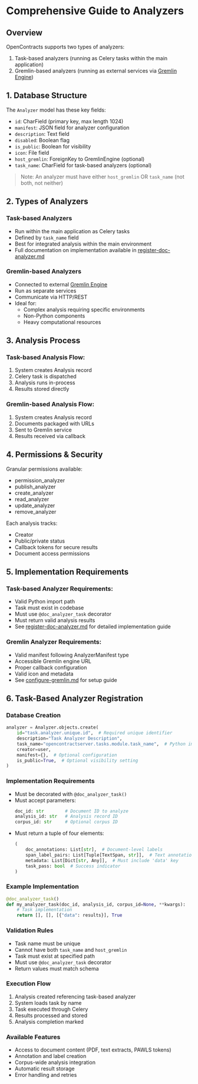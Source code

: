 # Comprehensive Guide to Analyzers

## Overview
OpenContracts supports two types of analyzers:
1. Task-based analyzers (running as Celery tasks within the main application)
2. Gremlin-based analyzers (running as external services via [Gremlin Engine](docs/configuration/configure-gremlin.md))

## 1. Database Structure
The `Analyzer` model has these key fields:
- `id`: CharField (primary key, max length 1024)
- `manifest`: JSON field for analyzer configuration
- `description`: Text field
- `disabled`: Boolean flag
- `is_public`: Boolean for visibility
- `icon`: File field
- `host_gremlin`: ForeignKey to GremlinEngine (optional)
- `task_name`: CharField for task-based analyzers (optional)

> Note: An analyzer must have either `host_gremlin` OR `task_name` (not both, not neither)

## 2. Types of Analyzers

### Task-based Analyzers
- Run within the main application as Celery tasks
- Defined by `task_name` field
- Best for integrated analysis within the main environment
- Full documentation on implementation available in [register-doc-analyzer.md](docs/walkthrough/advanced/register-doc-analyzer.md)

### Gremlin-based Analyzers
- Connected to external [Gremlin Engine](docs/configuration/configure-gremlin.md)
- Run as separate services
- Communicate via HTTP/REST
- Ideal for:
  - Complex analysis requiring specific environments
  - Non-Python components
  - Heavy computational resources

## 3. Analysis Process

### Task-based Analysis Flow:
1. System creates Analysis record
2. Celery task is dispatched
3. Analysis runs in-process
4. Results stored directly

### Gremlin-based Analysis Flow:
1. System creates Analysis record
2. Documents packaged with URLs
3. Sent to Gremlin service
4. Results received via callback

## 4. Permissions & Security
Granular permissions available:
- permission_analyzer
- publish_analyzer
- create_analyzer
- read_analyzer
- update_analyzer
- remove_analyzer

Each analysis tracks:
- Creator
- Public/private status
- Callback tokens for secure results
- Document access permissions

## 5. Implementation Requirements

### Task-based Analyzer Requirements:
- Valid Python import path
- Task must exist in codebase
- Must use `@doc_analyzer_task` decorator
- Must return valid analysis results
- See [register-doc-analyzer.md](docs/walkthrough/advanced/register-doc-analyzer.md) for detailed implementation guide

### Gremlin Analyzer Requirements:
- Valid manifest following AnalyzerManifest type
- Accessible Gremlin engine URL
- Proper callback configuration
- Valid icon and metadata
- See [configure-gremlin.md](docs/configuration/configure-gremlin.md) for setup guide

## 6. Task-Based Analyzer Registration

### Database Creation
```python
analyzer = Analyzer.objects.create(
    id="task.analyzer.unique.id",  # Required unique identifier
    description="Task Analyzer Description",
    task_name="opencontractserver.tasks.module.task_name",  # Python import path
    creator=user,
    manifest={},  # Optional configuration
    is_public=True,  # Optional visibility setting
)
```

### Implementation Requirements
- Must be decorated with `@doc_analyzer_task()`
- Must accept parameters:
  ```python
  doc_id: str        # Document ID to analyze
  analysis_id: str   # Analysis record ID
  corpus_id: str     # Optional corpus ID
  ```
- Must return a tuple of four elements:
  ```python
  (
      doc_annotations: List[str],  # Document-level labels
      span_label_pairs: List[Tuple[TextSpan, str]],  # Text annotations with labels
      metadata: List[Dict[str, Any]],  # Must include 'data' key
      task_pass: bool  # Success indicator
  )
  ```

### Example Implementation
```python
@doc_analyzer_task()
def my_analyzer_task(doc_id, analysis_id, corpus_id=None, **kwargs):
    # Task implementation
    return [], [], [{"data": results}], True
```

### Validation Rules
- Task name must be unique
- Cannot have both `task_name` and `host_gremlin`
- Task must exist at specified path
- Must use `@doc_analyzer_task` decorator
- Return values must match schema

### Execution Flow
1. Analysis created referencing task-based analyzer
2. System loads task by name
3. Task executed through Celery
4. Results processed and stored
5. Analysis completion marked

### Available Features
- Access to document content (PDF, text extracts, PAWLS tokens)
- Annotation and label creation
- Corpus-wide analysis integration
- Automatic result storage
- Error handling and retries
